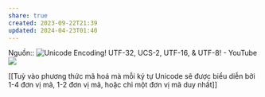 ```yaml
---
share: true
created: 2023-09-22T21:39
updated: 2024-04-23T01:40
---
```

Nguồn:: ![Unicode Encoding! UTF-32, UCS-2, UTF-16, & UTF-8! - YouTube](https://www.youtube.com/watch?v=uTJoJtNYcaQ)
![](https://youtu.be/c_hfKgektt4?si=gKYUGTBDqefMiXeG) 

[[Tuỳ vào phương thức mã hoá mà mỗi ký tự Unicode sẽ được biểu diễn bởi 1-4 đơn vị mã, 1-2 đơn vị mã, hoặc chỉ một đơn vị mã duy nhất]]
